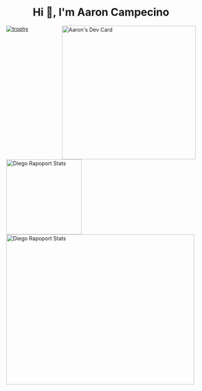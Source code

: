 <h1 align="center">Hi 👋, I'm Aaron Campecino</h1>
<a href="https://app.daily.dev/aaroncampecino"><img align="right" src="https://api.daily.dev/devcards/v2/oO47sdxnTSCiCRwcSkE7X.png?type=default&r=rm9" width="356" alt="Aaron's Dev Card"/></a>

[![trophy](https://github-profile-trophy.vercel.app/?username=aaroncampecino&theme=onedark&column=4&theme=darkhub&margin-w=7&margin-h=5&no-bg=true)](https://github.com/ryo-ma/github-profile-trophy)


<a href="https://github-readme-stats.vercel.app"><img align="left" alt="Diego Rapoport Stats" src="https://github-readme-stats.vercel.app//api?username=aaroncampecino&show_icons=true&theme=radical&count_private=true" height="200"/></a>
<img alt="Diego Rapoport Stats" src="https://github-readme-stats-diego-rapoport.vercel.app//api/top-langs/?username=diego-rapoport&theme=radical&hide=css,shell,html,vim)](https://github.com/anuraghazra/github-readme-stats" height="400" width="500"/>
